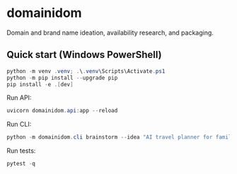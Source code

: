 # domainidom

Domain and brand name ideation, availability research, and packaging.

## Quick start (Windows PowerShell)

```powershell
python -m venv .venv; .\.venv\Scripts\Activate.ps1
python -m pip install --upgrade pip
pip install -e .[dev]
```

Run API:

```powershell
uvicorn domainidom.api:app --reload
```

Run CLI:

```powershell
python -m domainidom.cli brainstorm --idea "AI travel planner for families" --tlds com io ai
```

Run tests:

```powershell
pytest -q
```
